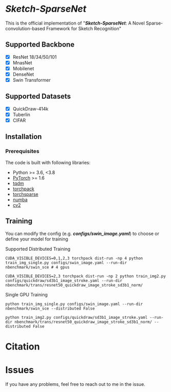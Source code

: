# *Sketch-SparseNet*

This is the official implementation of "***Sketch-SparseNet***: A Novel Sparse-convolution-based Framework for Sketch Recognition"

## Supported Backbone

- [x] ResNet 18/34/50/101
- [x] MnasNet
- [x] Mobilenet
- [x] DenseNet
- [x] Swin Transformer

## Supported Datasets

- [x] QuickDraw-414k
- [x] Tuberlin 
- [x] CIFAR

## Installation

### Prerequisites

The code is built with following libraries:

- Python >= 3.6, <3.8
- [PyTorch](https://github.com/pytorch/pytorch) >= 1.6
- [tqdm](https://github.com/tqdm/tqdm)
- [torchpack](https://github.com/mit-han-lab/torchpack)
- [torchsparse](https://github.com/mit-han-lab/torchsparse)
- [numba](http://numba.pydata.org/)
- [cv2](https://github.com/opencv/opencv)

## Training

You can modify the config (e.g. ***configs/swin_image.yaml***) to choose or define your model for training

Supported Distributed Training

```
CUDA_VISIBLE_DEVICES=0,1,2,3 torchpack dist-run -np 4 python train_img_single.py configs/swin_image.yaml --run-dir nbenchmark/swin_sce # 4 gpus
```

```
CUDA_VISIBLE_DEVICES=2,3 torchpack dist-run -np 2 python train_img2.py configs/quickdraw/sd3b1_image_stroke.yaml --run-dir nbenchmark/trans/resnet50_quickdraw_image_stroke_sd3b1_norm/
```

Single GPU Training

```
python train_img_single.py configs/swin_image.yaml --run-dir nbenchmark/swin_sce --distributed False
```

```
python train_img2.py configs/quickdraw/sd3b1_image_stroke.yaml --run-dir nbenchmark/trans/resnet50_quickdraw_image_stroke_sd3b1_norm/ --distributed False
```



# Citation

> 

# Issues

If you have any problems, feel free to reach out to me in the issue.
